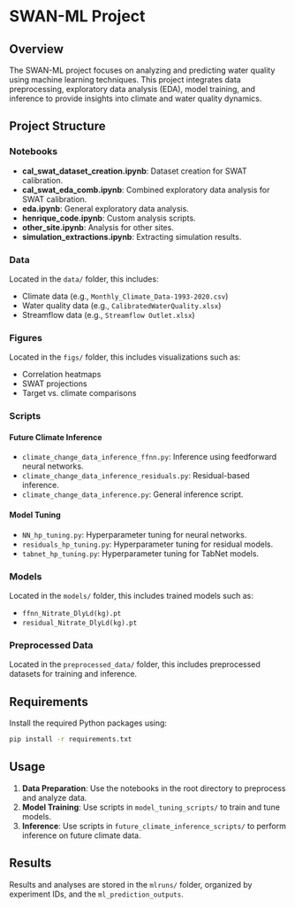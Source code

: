 # SWAN-ML Project

## Overview
The SWAN-ML project focuses on analyzing and predicting water quality using machine learning techniques. This project integrates data preprocessing, exploratory data analysis (EDA), model training, and inference to provide insights into climate and water quality dynamics.

## Project Structure

### Notebooks
- **cal_swat_dataset_creation.ipynb**: Dataset creation for SWAT calibration.
- **cal_swat_eda_comb.ipynb**: Combined exploratory data analysis for SWAT calibration.
- **eda.ipynb**: General exploratory data analysis.
- **henrique_code.ipynb**: Custom analysis scripts.
- **other_site.ipynb**: Analysis for other sites.
- **simulation_extractions.ipynb**: Extracting simulation results.

### Data
Located in the `data/` folder, this includes:
- Climate data (e.g., `Monthly_Climate_Data-1993-2020.csv`)
- Water quality data (e.g., `CalibratedWaterQuality.xlsx`)
- Streamflow data (e.g., `Streamflow Outlet.xlsx`)

### Figures
Located in the `figs/` folder, this includes visualizations such as:
- Correlation heatmaps
- SWAT projections
- Target vs. climate comparisons

### Scripts
#### Future Climate Inference
- `climate_change_data_inference_ffnn.py`: Inference using feedforward neural networks.
- `climate_change_data_inference_residuals.py`: Residual-based inference.
- `climate_change_data_inference.py`: General inference script.

#### Model Tuning
- `NN_hp_tuning.py`: Hyperparameter tuning for neural networks.
- `residuals_hp_tuning.py`: Hyperparameter tuning for residual models.
- `tabnet_hp_tuning.py`: Hyperparameter tuning for TabNet models.

### Models
Located in the `models/` folder, this includes trained models such as:
- `ffnn_Nitrate_DlyLd(kg).pt`
- `residual_Nitrate_DlyLd(kg).pt`

### Preprocessed Data
Located in the `preprocessed_data/` folder, this includes preprocessed datasets for training and inference.

## Requirements
Install the required Python packages using:
```bash
pip install -r requirements.txt
```

## Usage
1. **Data Preparation**: Use the notebooks in the root directory to preprocess and analyze data.
2. **Model Training**: Use scripts in `model_tuning_scripts/` to train and tune models.
3. **Inference**: Use scripts in `future_climate_inference_scripts/` to perform inference on future climate data.

## Results
Results and analyses are stored in the `mlruns/` folder, organized by experiment IDs, and the `ml_prediction_outputs`.
